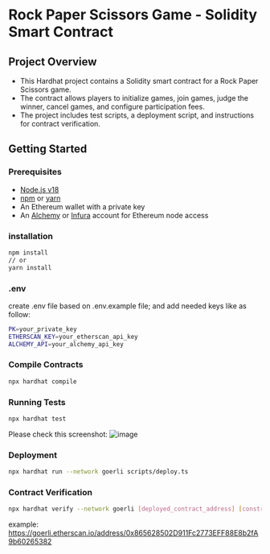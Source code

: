 # Rock Paper Scissors Game - Solidity Smart Contract

## Project Overview

* This Hardhat project contains a Solidity smart contract for a Rock Paper Scissors game. 
* The contract allows players to initialize games, join games, judge the winner, cancel games, and configure participation fees. 
* The project includes test scripts, a deployment script, and instructions for contract verification.

## Getting Started

### Prerequisites

- [Node.js v18](https://nodejs.org/en/)
- [npm](https://www.npmjs.com/) or [yarn](https://yarnpkg.com/)
- An Ethereum wallet with a private key
- An [Alchemy](https://www.alchemy.com/) or [Infura](https://www.infura.io/) account for Ethereum node access

### installation

```bash
npm install
// or
yarn install
```

### .env

create .env file based on .env.example file;
and add needed keys like as follow:

```bash
PK=your_private_key
ETHERSCAN_KEY=your_etherscan_api_key
ALCHEMY_API=your_alchemy_api_key
```

### Compile Contracts

```bash
npx hardhat compile
```

### Running Tests

```bash
npx hardhat test
```

Please check this screenshot:
![image](https://github.com/seosigoto/guchokipa/assets/74290267/95c90c1d-3036-48b0-95ef-e231a7d2b334)


### Deployment

```bash
npx hardhat run --network goerli scripts/deploy.ts
```

### Contract Verification

```bash
npx hardhat verify --network goerli [deployed_contract_address] [constructor_arguments]
```

example:
https://goerli.etherscan.io/address/0x865628502D911Fc2773EFF88E8b2fA9b60265382
